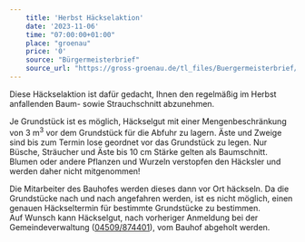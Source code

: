 ```yaml
---
    title: 'Herbst Häckselaktion'
    date: '2023-11-06'
    time: "07:00:00+01:00"
    place: "groenau"
    price: '0'
    source: "Bürgermeisterbrief"
    source_url: "https://gross-groenau.de/tl_files/Buergermeisterbrief/Bgm-Brief%20III.%202023%202.%20H%C3%A4lfte%20Herbst%20aktuell.pdf"
---
```


Diese Häckselaktion ist dafür gedacht, Ihnen den regelmäßig im Herbst anfallenden Baum- sowie Strauchschnitt abzunehmen.

Je Grundstück ist es möglich, Häckselgut mit einer Mengenbeschränkung von 3 m<sup>3</sup> vor dem Grundstück für die Abfuhr zu lagern.
Äste und Zweige sind bis zum Termin lose geordnet vor das Grundstück zu legen.
Nur Büsche, Sträucher und Äste bis 10 cm Stärke gelten als Baumschnitt.
Blumen oder andere Pflanzen und Wurzeln verstopfen den Häcksler und werden daher nicht mitgenommen!

Die Mitarbeiter des Bauhofes werden dieses dann vor Ort häckseln.
Da die Grundstücke nach und nach angefahren werden, ist es nicht möglich, einen genauen Häckseltermin für bestimmte Grundstücke zu bestimmen.<br/>
Auf Wunsch kann Häckselgut, nach vorheriger Anmeldung bei der Gemeindeverwaltung (<a href="tel:04509874401">04509/874401</a>), vom Bauhof abgeholt werden.
